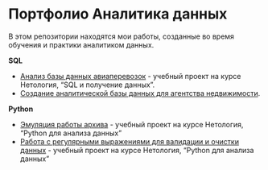 # Портфолио Аналитика данных

В этом репозитории находятся мои работы, созданные во время обучения и практики аналитиком данных.


**SQL**

- [Анализ базы данных авиаперевозок]() - учебный проект на курсе Нетология, “SQL и получение данных”. 
- [Создание аналитической базы данных для агентства недвижимости](). 

**Python**
 
- [Эмуляция работы архива](https://github.com/ivnataliavl/pyda-10/blob/master/basics_hw_5/functions-hw5.IvanovaN.ipynb) - учебный проект на курсе Нетология, “Python для анализа данных”
- [Работа с регулярными выражениями для валидации и очистки данных](https://github.com/ivnataliavl/pyda-10/blob/master/basics_hw_9/Netology_pyda-10_hw9_IvanovaN.ipynb) - учебный проект на курсе Нетология, “Python для анализа данных”















